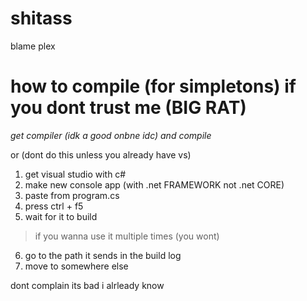 # shitass
blame plex

# how to compile (for simpletons) if you dont trust me (BIG RAT)

*get compiler (idk a good onbne idc) and compile*

or (dont do this unless you already have vs)

1. get visual studio with c#
2. make new console app (with .net FRAMEWORK not .net CORE)
3. paste from program.cs
4. press ctrl + f5
5. wait for it to build
>if you wanna use it multiple times (you wont)
6. go to the path it sends in the build log
7. move to somewhere else

dont complain its bad i alrleady know
